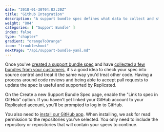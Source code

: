 ```yaml
---
date: "2018-01-30T04:02:20Z"
title: "Github Integration"
description: "A support bundle spec defines what data to collect and store in a support bundle."
weight: "804"
categories: [ "Support Bundle" ]
index: false
type: "chapter"
gradient: "orangeToOrange"
icon: "troubleshoot"
nextPage: "/api/support-bundle-yaml.md"
---
```


Once you've [created a support bundle spec](/guides/troubleshoot/spec) and have [collected a few bundles from your customers](/guides/troubleshoot/generate), it's a good idea to check your spec into source control and treat it the same way you'd treat other code. Having a process around code reviews and being able to accept pull requests to update the spec is useful and supported by Replicated.

On the Create a new Support Bundle Spec page, enable the "Link to spec in GitHub" option. If you haven't yet linked your GitHub account to your Replicated account, you'll be prompted to log in to GitHub.

You also need to [install our GitHub app](https://github.com/apps/replicated). When installing, we ask for read permission to the repositories you've selected. You only need to include the repository or repositories that will contain your specs to continue.


